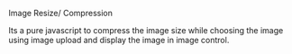 Image Resize/ Compression

Its a pure javascript to compress the image size while choosing the image using image upload and display the image in image control.

